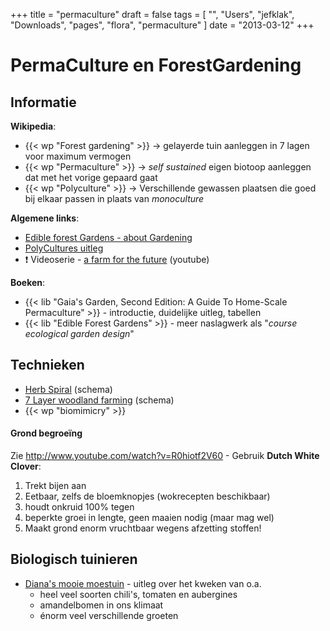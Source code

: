 +++
title = "permaculture"
draft = false
tags = [
    "",
    "Users",
    "jefklak",
    "Downloads",
    "pages",
    "flora",
    "permaculture"
]
date = "2013-03-12"
+++
# PermaCulture en ForestGardening 

## Informatie 

**Wikipedia**:

  * {{< wp "Forest gardening" >}} -> gelayerde tuin aanleggen in 7 lagen voor maximum vermogen
  * {{< wp "Permaculture" >}} -> *self sustained* eigen biotoop aanleggen dat met het vorige gepaard gaat
  * {{< wp "Polyculture" >}} -> Verschillende gewassen plaatsen die goed bij elkaar passen in plaats van *monoculture*

**Algemene links**:

  * [Edible forest Gardens - about Gardening](http://www.edibleforestgardens.com/about_gardening)
  * [PolyCultures uitleg](http://web.me.com/blueheron55/NAC_Site/PolyCultures.html)
  * :exclamation: Videoserie - [a farm for the future](http://www.youtube.com/watch?v=xShCEKL-mQ8) (youtube)

**Boeken**:

  * {{< lib "Gaia's Garden, Second Edition: A Guide To Home-Scale Permaculture" >}} - introductie, duidelijke uitleg, tabellen
  * {{< lib "Edible Forest Gardens" >}} - meer naslagwerk als "*course ecological garden design*"

## Technieken 

  * [Herb Spiral](http://upload.wikimedia.org/wikipedia/commons/3/35/Herb_spiral.svg) (schema)
  * [7 Layer woodland farming](http://upload.wikimedia.org/wikipedia/commons/2/27/Forgard2-003.gif) (schema)
  * {{< wp "biomimicry" >}}

#### Grond begroeïng 

Zie http://www.youtube.com/watch?v=R0hiotf2V60 - Gebruik **Dutch White Clover**:

  1. Trekt bijen aan
  2. Eetbaar, zelfs de bloemknopjes (wokrecepten beschikbaar)
  3. houdt onkruid 100% tegen
  4. beperkte groei in lengte, geen maaien nodig (maar mag wel)
  5. Maakt grond enorm vruchtbaar wegens afzetting stoffen! 

## Biologisch tuinieren 

  * [Diana's mooie moestuin](http://www.freewebs.com/ruudendiana/) - uitleg over het kweken van o.a.
    * heel veel soorten chili's, tomaten en aubergines
    * amandelbomen in ons klimaat
    * énorm veel verschillende groeten
